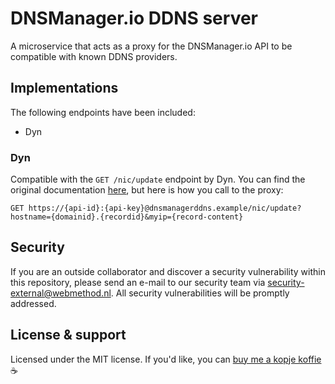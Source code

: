 # DNSManager.io DDNS server

A microservice that acts as a proxy for the DNSManager.io API to be compatible with known DDNS providers.

## Implementations

The following endpoints have been included:

 - Dyn

### Dyn

Compatible with the `GET /nic/update` endpoint by Dyn. You can find the original documentation [here](https://help.dyn.com/remote-access-api/perform-update/), but here is how you call to the proxy:

```
GET https://{api-id}:{api-key}@dnsmanagerddns.example/nic/update?hostname={domainid}.{recordid}&myip={record-content}
```

## Security

If you are an outside collaborator and discover a security vulnerability within this repository, please send an e-mail to our security team via security-external@webmethod.nl. All security vulnerabilities will be promptly addressed.

## License & support

Licensed under the MIT license. If you'd like, you can [buy me a kopje koffie](https://buymeacoffee.com/janyk) ☕️